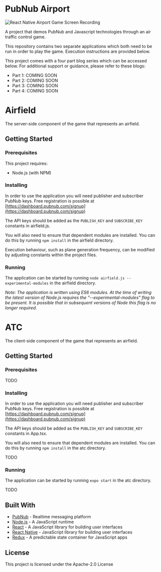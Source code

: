 # PubNub Airport
![React Native Airport Game Screen Recording](./react-native-airport-game-screen-recording.gif "React Native Airport Game Screen Recording")


A project that demos PubNub and Javascript technologies through an air traffic control game.

This repository contains two separate applications which both need to be run in order to play the game. Execution instructions are provided below.

This project comes with a four part blog series which can be accessed below. For additional support or guidance, please refer to these blogs:
* Part 1: COMING SOON
* Part 2: COMING SOON
* Part 3: COMING SOON
* Part 4: COMING SOON

# Airfield
The server-side component of the game that represents an airfield.

## Getting Started
### Prerequisites
This project requires:
* Node.js (with NPM)

### Installing
In order to use the application you will need publisher and subscriber PubNub keys. Free registration is possible at [https://dashboard.pubnub.com/signup](https://dashboard.pubnub.com/signup) 

The API keys should be added as the `PUBLISH_KEY` and `SUBSCRIBE_KEY` constants in airfield.js.

You will also need to ensure that dependent modules are installed. You can do this by running `npm install` in the airfield directory.

Execution behaviour, such as plane generation frequency, can be modified by adjusting constants within the project files.

### Running
The application can be started by running `node airfield.js --experimental-modules` in the airfield directory.

*Note: The application is written using ES6 modules. At the time of writing the latest version of Node.js requires the "--experimental-modules" flag to be present. It is possible that in subsequent versions of Node this flag is no longer required.* 

# ATC
The client-side component of the game that represents an airfield.

## Getting Started
### Prerequisites
TODO

### Installing
In order to use the application you will need publisher and subscriber PubNub keys. Free registration is possible at [https://dashboard.pubnub.com/signup](https://dashboard.pubnub.com/signup) 

The API keys should be added as the `PUBLISH_KEY` and `SUBSCRIBE_KEY` constants in App.tsx.

You will also need to ensure that dependent modules are installed. You can do this by running `npm install` in the atc directory.

TODO

### Running
The application can be started by running `expo start` in the atc directory.

TODO

## Built With
* [PubNub](https://www.pubnub.com/) - Realtime messaging platform 
* [Node.js](https://nodejs.org/) - A JavaScript runtime
* [React](https://reactjs.org/) - A JavaScript library for building user interfaces
* [React Native](https://facebook.github.io/react-native) - JavaScript library for building user interfaces 
* [Redux](https://redux.js.org/introduction/getting-started) - A predictable state container for JavaScript apps

## License
This project is licensed under the Apache-2.0 License